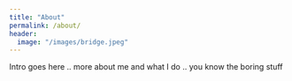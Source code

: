 ```yaml
---
title: "About"
permalink: /about/
header:
  image: "/images/bridge.jpeg"
---
```


Intro goes here .. more about me and what I do .. you know the boring stuff
